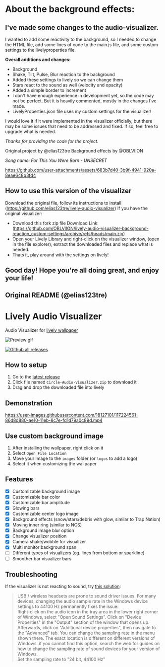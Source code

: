 # About the background effects:
## **I've made some changes to the audio-visualizer.**

I wanted to add some reactivity to the background, so I needed to change the HTML file, add some lines of code to the main.js file, and some custom settings to the livelyproperties file.

**Overall additions and changes:**
- Background
- Shake, Tilt, Pulse, Blur reaction to the background
- Added these settings to lively so we can change them
- Stars react to the sound as well (velocity and opacity)
- Added a simple border to increment
- I don't have enough experience in development yet, so the code may not be perfect. But it is heavily commented, mostly in the changes I've made.
- LivelyProperties.json file uses my custom settings for the visualizer!

I would love it if it were implemented in the visualizer officially, but there may be some issues that need to be addressed and fixed. If so, feel free to upgrade what is needed.

_Thanks for providing the code for the project._

Original project by @elias123tre 
Background effects by @OBLVIION

_Song name: For This You Were Born - UNSECRET_

https://github.com/user-attachments/assets/683b7d40-3b9f-4941-920a-8eae648b3fd4

## How to use this version of the visualizer
Download the original file, follow its instructions to install (https://github.com/elias123tre/lively-audio-visualizer)
If you have the original visualizer:
- Download this fork zip file
Download Link:(https://github.com/OBLVIION/lively-audio-visualizer-background-reaction_custom-settings/archive/refs/heads/main.zip)
- Open your Lively Library and right-click on the visualizer window, (open in the file explorer), extract the downloaded files and replace what is needed.
- Thats it, play around with the settings on lively!

Good day!
Hope you're all doing great, and enjoy your life!
----------------------------------------------------------------

## Original README (@elias123tre)
# Lively Audio Visualizer

Audio Visualizer for [lively wallpaper](https://rocksdanister.github.io/lively/)

![Preview gif](preview.gif)

[![Github all releases](https://img.shields.io/github/downloads/elias123tre/lively-audio-visualizer/total.svg?style=flat-square)](https://github.com/elias123tre/lively-audio-visualizer/releases/latest)

## How to setup

1. Go to the [latest release](https://github.com/elias123tre/Lively-Audio-Visualizer/releases/latest)
2. Click file named `Circle-Audio-Visualizer.zip` to download it
3. Drag and drop the downloaded file into lively

## Demonstration

https://user-images.githubusercontent.com/18127101/117224561-86d8d880-ae10-11eb-8c7e-fd1d79a0c89d.mp4

## Use custom background image

1. After installing the wallpaper, right click on it
2. Select `Open File Location`
3. Move your image to the `images` folder (or `logos` to add a logo)
4. Select it when customizing the wallpaper

## Features

- [x] Customizable background image
- [x] Customizable bar color
- [x] Customizable bar amplitude
- [x] Glowing bars
- [x] Customizable center logo image
- [x] Background effects (snow/stars/debris with glow, similar to Trap Nation)
- [x] Moving inner ring (similar to NCS)
- [x] Background image blur option
- [x] Change visualizer position
- [x] Camera shake/wobble for visualizer
- [x] Multi monitor background span
- [ ] Different types of visualizers (eg. lines from bottom or sparkline)
- [ ] Smoother bar visualizer bars

## Troubleshooting

If the visualizer is not reacting to sound, try [this solution](https://help.wallpaperengine.io/en/audio/intermittent.html):

> USB / wireless headsets are prone to sound driver issues. For many devices, changing the audio sample rate in the Windows device settings to 44100 Hz permanently fixes the issue:  
> Right-click on the audio icon in the tray area in the lower right corner of Windows, select "Open Sound Settings". Click on "Device Properties" in the "Output" section of the window that opens up. Afterwards, click on "Additional device properties", then navigate to the "Advanced" tab. You can change the sampling rate in the menu shown there. The exact location is different on different versions of Windows. if you cannot find this option, search the web for guides on how to change the sampling rate of sound devices for your version of Windows.  
> Set the sampling rate to "24 bit, 44100 Hz"